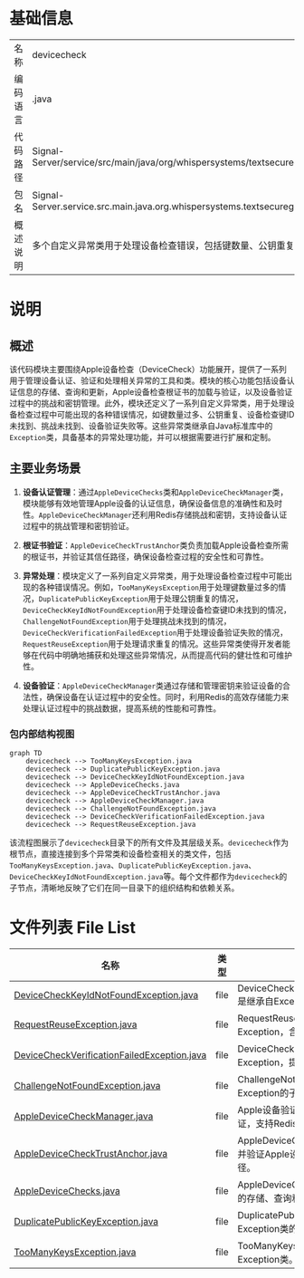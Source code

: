# 基础信息

|      |      |
|------|------|
| 名称 | devicecheck |
| 编码语言 | .java |
| 代码路径 | Signal-Server/service/src/main/java/org/whispersystems/textsecuregcm/storage/devicecheck |
| 包名 | Signal-Server.service.src.main.java.org.whispersystems.textsecuregcm.storage.devicecheck |
| 概述说明 | 多个自定义异常类用于处理设备检查错误，包括键数量、公钥重复等，提升代码健壮性。 |

# 说明

## 概述
该代码模块主要围绕Apple设备检查（DeviceCheck）功能展开，提供了一系列用于管理设备认证、验证和处理相关异常的工具和类。模块的核心功能包括设备认证信息的存储、查询和更新，Apple设备检查根证书的加载与验证，以及设备验证过程中的挑战和密钥管理。此外，模块还定义了一系列自定义异常类，用于处理设备检查过程中可能出现的各种错误情况，如键数量过多、公钥重复、设备检查键ID未找到、挑战未找到、设备验证失败等。这些异常类继承自Java标准库中的`Exception`类，具备基本的异常处理功能，并可以根据需要进行扩展和定制。

## 主要业务场景
1. **设备认证管理**：通过`AppleDeviceChecks`类和`AppleDeviceCheckManager`类，模块能够有效地管理Apple设备的认证信息，确保设备信息的准确性和及时性。`AppleDeviceCheckManager`还利用Redis存储挑战和密钥，支持设备认证过程中的挑战管理和密钥验证。

2. **根证书验证**：`AppleDeviceCheckTrustAnchor`类负责加载Apple设备检查所需的根证书，并验证其信任路径，确保设备检查过程的安全性和可靠性。

3. **异常处理**：模块定义了一系列自定义异常类，用于处理设备检查过程中可能出现的各种错误情况。例如，`TooManyKeysException`用于处理键数量过多的情况，`DuplicatePublicKeyException`用于处理公钥重复的情况，`DeviceCheckKeyIdNotFoundException`用于处理设备检查键ID未找到的情况，`ChallengeNotFoundException`用于处理挑战未找到的情况，`DeviceCheckVerificationFailedException`用于处理设备验证失败的情况，`RequestReuseException`用于处理请求重复的情况。这些异常类使得开发者能够在代码中明确地捕获和处理这些异常情况，从而提高代码的健壮性和可维护性。

4. **设备验证**：`AppleDeviceCheckManager`类通过存储和管理密钥来验证设备的合法性，确保设备在认证过程中的安全性。同时，利用Redis的高效存储能力来处理认证过程中的挑战数据，提高系统的性能和可靠性。


### 包内部结构视图

```mermaid
graph TD
    devicecheck --> TooManyKeysException.java
    devicecheck --> DuplicatePublicKeyException.java
    devicecheck --> DeviceCheckKeyIdNotFoundException.java
    devicecheck --> AppleDeviceChecks.java
    devicecheck --> AppleDeviceCheckTrustAnchor.java
    devicecheck --> AppleDeviceCheckManager.java
    devicecheck --> ChallengeNotFoundException.java
    devicecheck --> DeviceCheckVerificationFailedException.java
    devicecheck --> RequestReuseException.java
```

该流程图展示了`devicecheck`目录下的所有文件及其层级关系。`devicecheck`作为根节点，直接连接到多个异常类和设备检查相关的类文件，包括`TooManyKeysException.java`、`DuplicatePublicKeyException.java`、`DeviceCheckKeyIdNotFoundException.java`等。每个文件都作为`devicecheck`的子节点，清晰地反映了它们在同一目录下的组织结构和依赖关系。

# 文件列表 File List

| 名称   | 类型  | 说明 |
|-------|------|-------------|
| [DeviceCheckKeyIdNotFoundException.java](DeviceCheckKeyIdNotFoundException.md) | file | DeviceCheckKeyIdNotFoundException是继承自Exception的自定义异常类。 |
| [RequestReuseException.java](RequestReuseException.md) | file | RequestReuseException继承Exception，含字符串参数构造函数。 |
| [DeviceCheckVerificationFailedException.java](DeviceCheckVerificationFailedException.md) | file | DeviceCheck验证失败异常类继承Exception，提供两种构造方法。 |
| [ChallengeNotFoundException.java](ChallengeNotFoundException.md) | file | ChallengeNotFoundException是Exception的子类。 |
| [AppleDeviceCheckManager.java](AppleDeviceCheckManager.md) | file | Apple设备验证管理器处理认证和断言验证，支持Redis存储挑战和密钥管理。 |
| [AppleDeviceCheckTrustAnchor.java](AppleDeviceCheckTrustAnchor.md) | file | AppleDeviceCheckTrustAnchor类加载并验证Apple设备检查根证书的信任路径。 |
| [AppleDeviceChecks.java](AppleDeviceChecks.md) | file | AppleDeviceChecks类管理Apple设备的存储、查询和更新认证信息。 |
| [DuplicatePublicKeyException.java](DuplicatePublicKeyException.md) | file | DuplicatePublicKeyException是Exception类的子类。 |
| [TooManyKeysException.java](TooManyKeysException.md) | file | TooManyKeysException类继承自Exception类。 |


